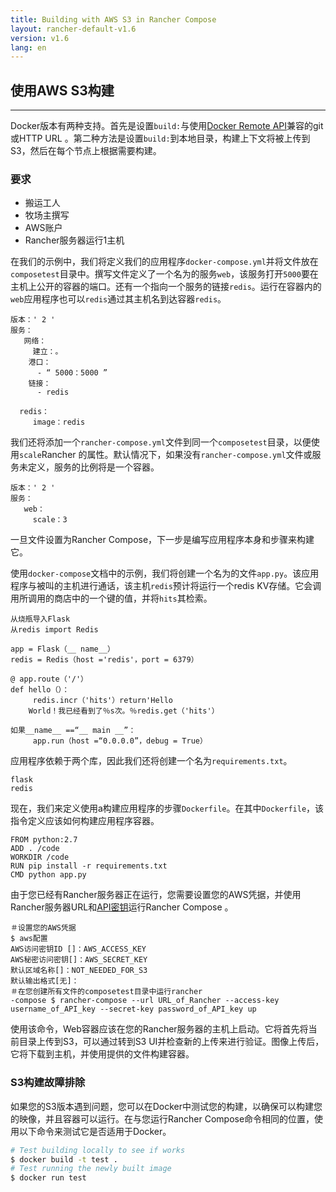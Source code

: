 ```yaml
---
title: Building with AWS S3 in Rancher Compose
layout: rancher-default-v1.6
version: v1.6
lang: en
---
```


## 使用AWS S3构建

------

Docker版本有两种支持。首先是设置`build:`与使用[Docker Remote API](https://docs.docker.com/reference/api/docker_remote_api_v1.18/#build-image-from-a-dockerfile)兼容的git或HTTP URL 。第二种方法是设置`build:`到本地目录，构建上下文将被上传到S3，然后在每个节点上根据需要构建。

### 要求

- 搬运工人
- 牧场主撰写
- AWS账户
- Rancher服务器运行1主机

在我们的示例中，我们将定义我们的应用程序`docker-compose.yml`并将文件放在`composetest`目录中。撰写文件定义了一个名为的服务`web`，该服务打开`5000`要在主机上公开的容器的端口。还有一个指向一个服务的链接`redis`。运行在容器内的`web`应用程序也可以`redis`通过其主机名到达容器`redis`。

```
版本：' 2 '
服务：
   网络：
     建立：。
    港口：
      - “ 5000：5000 ”
    链接：
      - redis

  redis：
     image：redis
```

我们还将添加一个`rancher-compose.yml`文件到同一个`composetest`目录，以便使用`scale`Rancher 的属性。默认情况下，如果没有`rancher-compose.yml`文件或服务未定义，服务的比例将是一个容器。

```
版本：' 2 '
服务：
   web：
     scale：3
```

一旦文件设置为Rancher Compose，下一步是编写应用程序本身和步骤来构建它。

使用`docker-compose`文档中的示例，我们将创建一个名为的文件`app.py`。该应用程序与被叫的主机进行通话，该主机`redis`预计将运行一个redis KV存储。它会调用所调用的商店中的一个键的值，并将`hits`其检索。

```
从烧瓶导入Flask 
从redis import Redis

app = Flask（__ name__）
redis = Redis（host ='redis'，port = 6379）

@ app.route（'/'）
def hello（）：
     redis.incr（'hits'）return'Hello 
    World！我已经看到了％s次。％redis.get（'hits'）

如果__name__ ==“__ main __”：
     app.run（host =“0.0.0.0”，debug = True）
```

应用程序依赖于两个库，因此我们还将创建一个名为`requirements.txt`。

```
flask
redis

```

现在，我们来定义使用a构建应用程序的步骤`Dockerfile`。在其中`Dockerfile`，该指令定义应该如何构建应用程序容器。

```
FROM python:2.7
ADD . /code
WORKDIR /code
RUN pip install -r requirements.txt
CMD python app.py

```

由于您已经有Rancher服务器正在运行，您需要设置您的AWS凭据，并使用Rancher服务器URL和[API密钥](https://github.com/rancher/rancher.github.io/blob/master/rancher/v1.6/en/cattle/rancher-compose/build/%7B%7Bsite.baseurl%7D%7D/rancher/%7B%7Bpage.version%7D%7D/%7B%7Bpage.lang%7D%7D/api/api-keys)运行Rancher Compose 。

```
＃设置您的AWS凭据
$ aws配置
AWS访问密钥ID []：AWS_ACCESS_KEY
AWS秘密访问密钥[]：AWS_SECRET_KEY
默认区域名称[]：NOT_NEEDED_FOR_S3
默认输出格式[无]：
＃在您创建所有文件的composetest目录中运行rancher 
-compose $ rancher-compose --url URL_of_Rancher --access-key username_of_API_key --secret-key password_of_API_key up
```

使用该命令，Web容器应该在您的Rancher服务器的主机上启动。它将首先将当前目录上传到S3，可以通过转到S3 UI并检查新的上传来进行验证。图像上传后，它将下载到主机，并使用提供的文件构建容器。

### S3构建故障排除

如果您的S3版本遇到问题，您可以在Docker中测试您的构建，以确保可以构建您的映像，并且容器可以运行。在与您运行Rancher Compose命令相同的位置，使用以下命令来测试它是否适用于Docker。

```bash
# Test building locally to see if works
$ docker build -t test .
# Test running the newly built image
$ docker run test
```
